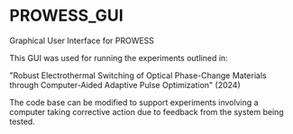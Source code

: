 # PROWESS_GUI
Graphical User Interface for PROWESS

This GUI was used for running the experiments outlined in:

"Robust Electrothermal Switching of Optical Phase-Change Materials through Computer-Aided Adaptive Pulse Optimization" (2024)

The code base can be modified to support experiments involving a computer taking corrective action due to feedback from the system being tested.


